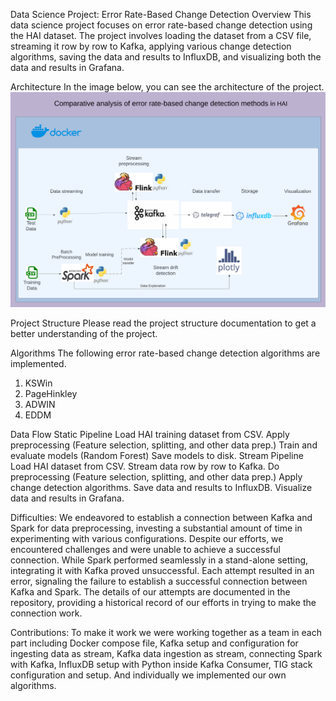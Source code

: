 Data Science Project: Error Rate-Based Change Detection
Overview
This data science project focuses on error rate-based change detection using the HAI dataset. The project involves loading the dataset from a CSV file, streaming it row by row to Kafka, applying various change detection algorithms, saving the data and results to InfluxDB, and visualizing both the data and results in Grafana.

Architecture
In the image below, you can see the architecture of the project.
![Architecture](<architecture (1).png>)


Project Structure
Please read the project structure documentation to get a better understanding of the project.


Algorithms
The following error rate-based change detection algorithms are implemented.

1. KSWin
2. PageHinkley
3. ADWIN
4. EDDM

Data Flow
Static Pipeline
Load HAI training dataset from CSV.
Apply preprocessing (Feature selection, splitting, and other data prep.)
Train and evaluate models (Random Forest)
Save models to disk.
Stream Pipeline
Load HAI dataset from CSV.
Stream data row by row to Kafka.
Do preprocessing (Feature selection, splitting, and other data prep.)
Apply change detection algorithms.
Save data and results to InfluxDB.
Visualize data and results in Grafana.

Difficulties:
We endeavored to establish a connection between Kafka and Spark for data preprocessing, investing a substantial amount of time in experimenting with various configurations. Despite our efforts, we encountered challenges and were unable to achieve a successful connection. While Spark performed seamlessly in a stand-alone setting, integrating it with Kafka proved unsuccessful. Each attempt resulted in an error, signaling the failure to establish a successful connection between Kafka and Spark. The details of our attempts are documented in the repository, providing a historical record of our efforts in trying to make the connection work.

Contributions: To make it work we were working together as a team in each part including Docker compose file, Kafka setup and configuration for ingesting data as stream, Kafka data ingestion as stream​, connecting Spark with Kafka​, InfluxDB setup with Python inside Kafka Consumer, TIG stack configuration and setup. And individually we implemented our own algorithms.
